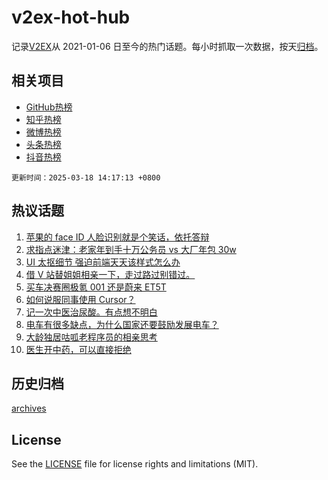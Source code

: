 # v2ex-hot-hub

 记录[V2EX](https://www.v2ex.com/)从 2021-01-06 日至今的热门话题。每小时抓取一次数据，按天[归档](archives)。
 
 ## 相关项目

- [GitHub热榜](https://github.com/lonnyzhang423/github-hot-hub)
- [知乎热榜](https://github.com/lonnyzhang423/zhihu-hot-hub)
- [微博热榜](https://github.com/lonnyzhang423/weibo-hot-hub)
- [头条热榜](https://github.com/lonnyzhang423/toutiao-hot-hub)
- [抖音热榜](https://github.com/lonnyzhang423/douyin-hot-hub)


 `更新时间：2025-03-18 14:17:13 +0800`

## 热议话题

1. [苹果的 face ID 人脸识别就是个笑话，依托答辩](https://www.v2ex.com/t/1119193)
1. [求指点迷津：老家年到手十万公务员 vs 大厂年包 30w](https://www.v2ex.com/t/1119189)
1. [UI 太抠细节 强迫前端天天该样式怎么办](https://www.v2ex.com/t/1119212)
1. [借 V 站替姐姐相亲一下，走过路过别错过。](https://www.v2ex.com/t/1119183)
1. [买车决赛圈极氪 001 还是蔚来 ET5T](https://www.v2ex.com/t/1119046)
1. [如何说服同事使用 Cursor？](https://www.v2ex.com/t/1119039)
1. [记一次中医治尿酸。有点想不明白](https://www.v2ex.com/t/1119214)
1. [电车有很多缺点，为什么国家还要鼓励发展电车？](https://www.v2ex.com/t/1119294)
1. [大龄独居咕呱老程序员的相亲思考](https://www.v2ex.com/t/1119129)
1. [医生开中药，可以直接拒绝](https://www.v2ex.com/t/1119106)

## 历史归档

[archives](archives)

## License

See the [LICENSE](LICENSE) file for license rights and limitations (MIT).
